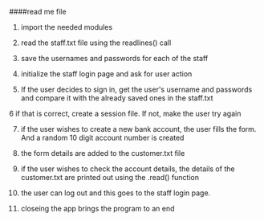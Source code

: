 ####read me file

1. import the needed modules

2. read the staff.txt file using the readlines() call

3. save the usernames and passwords for each of the staff

4. initialize the staff login page and ask for user action

5. If the user decides to sign in, get the user's username and passwords and compare it with the already saved ones in the staff.txt

6 if that is correct, create a session file. If not, make the user try again

7. if the user wishes to create a new bank account, the user fills the form. And a random 10 digit account number is created

8. the form details are added to the customer.txt file

9. if the user wishes to check the account details, the details of the customer.txt are printed out using the .read() function

10. the user can log out and this goes to the staff login page.

11. closeing the app brings the program to an end